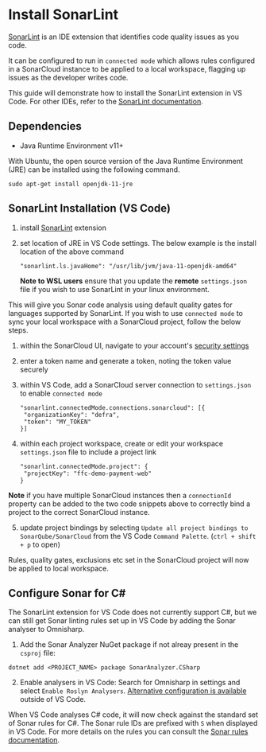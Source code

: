 # Install SonarLint
[SonarLint](https://www.sonarlint.org/) is an IDE extension that identifies code quality issues as you code.

It can be configured to run in `connected mode` which allows rules configured in a SonarCloud instance to be applied to a local workspace, flagging up issues as the developer writes code.

This guide will demonstrate how to install the SonarLint extension in VS Code.  For other IDEs, refer to the [SonarLint documentation](https://www.sonarlint.org/).

## Dependencies
- Java Runtime Environment v11+

With Ubuntu, the open source version of the Java Runtime Environment (JRE) can be installed using the following command.

```
sudo apt-get install openjdk-11-jre
```

## SonarLint Installation (VS Code)
1. install [SonarLint](https://marketplace.visualstudio.com/items?itemName=SonarSource.sonarlint-vscode) extension

2. set location of JRE in VS Code settings.  The below example is the install location of the above command
   ```
   "sonarlint.ls.javaHome": "/usr/lib/jvm/java-11-openjdk-amd64"
   ```
   **Note to WSL users** ensure that you update the **remote** `settings.json` file if you wish to use SonarLint in your linux environment.

This will give you Sonar code analysis using default quality gates for languages supported by SonarLint.  If you wish to use `connected mode` to sync your local workspace with a SonarCloud project, follow the below steps.

1. within the SonarCloud UI, navigate to your account's [security settings](https://sonarcloud.io/account/security/)

2. enter a token name and generate a token, noting the token value securely

3. within VS Code, add a SonarCloud server connection to `settings.json` to enable `connected mode`
   ```
   "sonarlint.connectedMode.connections.sonarcloud": [{
    "organizationKey": "defra",
    "token": "MY_TOKEN"
   }]
   ```

4. within each project workspace, create or edit your workspace `settings.json` file to include a project link
   ```
   "sonarlint.connectedMode.project": {
    "projectKey": "ffc-demo-payment-web"
   }
   ```
**Note** if you have multiple SonarCloud instances then a `connectionId` property can be added to the two code snippets above to correctly bind a project to the correct SonarCloud instance.

5. update project bindings by selecting `Update all project bindings to SonarQube/SonarCloud` from the VS Code `Command Palette`.  (`ctrl + shift + p` to open)

Rules, quality gates, exclusions etc set in the SonarCloud project will now be applied to local workspace.

## Configure Sonar for C#
The SonarLint extension for VS Code does not currently support C#, but we can still get Sonar linting rules set up in VS Code by adding the Sonar analyser to Omnisharp.

1. Add the Sonar Analyzer NuGet package if not alreay present in the `csproj` file:

```
dotnet add <PROJECT_NAME> package SonarAnalyzer.CSharp
```

2. Enable analysers in VS Code: Search for Omnisharp in settings and select `Enable Roslyn Analysers`. [Alternative configuration is available](https://www.strathweb.com/2019/04/roslyn-analyzers-in-code-fixes-in-omnisharp-and-vs-code/) outside of VS Code.

When VS Code analyses C# code, it will now check against the standard set of Sonar rules for C#. The Sonar rule IDs are prefixed with `S` when displayed in VS Code. For more details on the rules you can consult the [Sonar rules documentation](https://rules.sonarsource.com/csharp).

